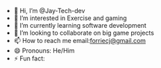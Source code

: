 - 👋 Hi, I’m @Jay-Tech-dev
- 👀 I’m interested in Exercise and gaming
- 🌱 I’m currently learning software development
- 💞️ I’m looking to collaborate on big game projects
- 📫 How to reach me email:forriecj@gmail.com
- 😄 Pronouns: He/Him
- ⚡ Fun fact: 

<!---
Jay-Tech-dev/Jay-Tech-dev is a ✨ special ✨ repository because its `README.md` (this file) appears on your GitHub profile.
You can click the Preview link to take a look at your changes.
--->
